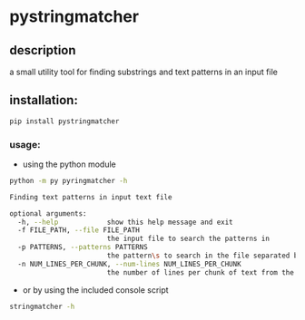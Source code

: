 # pystringmatcher

## description
a small utility tool for finding substrings and text patterns in an input file

## installation:
```bash
pip install pystringmatcher
```

### usage:
* using the python module
```bash
python -m py pyringmatcher -h

Finding text patterns in input text file

optional arguments:
  -h, --help            show this help message and exit
  -f FILE_PATH, --file FILE_PATH
                        the input file to search the patterns in
  -p PATTERNS, --patterns PATTERNS
                        the pattern\s to search in the file separated by ,
  -n NUM_LINES_PER_CHUNK, --num-lines NUM_LINES_PER_CHUNK
                        the number of lines per chunk of text from the input file
```

* or by using the included console script

```bash
stringmatcher -h 
```
